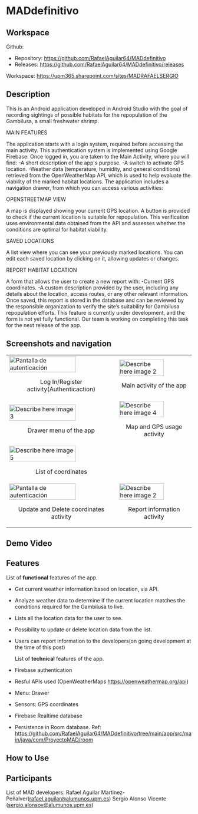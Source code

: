 # MADdefinitivo

## Workspace 
Github:  
- Repository: https://github.com/RafaelAguilar64/MADdefinitivo
- Releases: https://github.com/RafaelAguilar64/MADdefinitivo/releases  

Workspace: https://upm365.sharepoint.com/sites/MADRAFAELSERGIO  
  

## Description
This is an Android application developed in Android Studio with the goal of recording sightings of possible 
habitats for the repopulation of the Gambilusa, a small freshwater shrimp.

MAIN FEATURES

The application starts with a login system, required before accessing the main activity. This authentication system is implemented using Google Firebase.
Once logged in, you are taken to the Main Activity, where you will find:
    -A short description of the app's purpose.
    -A switch to activate GPS location.
    -Weather data (temperature, humidity, and general conditions) retrieved from the OpenWeatherMap API, 
     which is used to help evaluate the viability of the marked habitat locations.
The application includes a navigation drawer, from which you can access various activities:

OPENSTREETMAP VIEW

A map is displayed showing your current GPS location.
A button is provided to check if the current location is suitable for repopulation. This verification uses 
environmental data obtained from the API and assesses whether the conditions are optimal for habitat viability.

SAVED LOCATIONS

A list view where you can see your previously marked locations.
You can edit each saved location by clicking on it, allowing updates or changes.

REPORT HABITAT LOCATION

A form that allows the user to create a new report with:
    -Current GPS coordinates.
    -A custom description provided by the user, including any details about the location,
     access routes, or any other relevant information.
Once saved, this report is stored in the database and can be reviewed by the responsible 
organization to verify the site’s suitability for Gambilusa repopulation efforts.
This feature is currently under development, and the form is not yet fully functional. Our team is working on completing this task for the next release of the app.

## Screenshots and navigation
<table>
  <tr>
    <td>
      <img src="https://raw.githubusercontent.com/RafaelAguilar64/MADdefinitivo/main/images/authentication.PNG" width="80%" alt="Pantalla de autenticación"/>
      <p align="center">Log In/Register activity(Authenticaction)</p>
    </td>
    <td>
      <img src="https://raw.githubusercontent.com/RafaelAguilar64/MADdefinitivo/main/images/main.PNG" width="80%" alt="Describe here image 2"/>
      <p align="center">Main activity of the app</p>
    </td>
  </tr>
  <tr>
    <td>
      <img src="https://raw.githubusercontent.com/RafaelAguilar64/MADdefinitivo/main/images/drawermenu.PNG" width="80%" alt="Describe here image 3"/>
      <p align="center">Drawer menu of the app</p>
    </td>
    <td>
      <img src="https://raw.githubusercontent.com/RafaelAguilar64/MADdefinitivo/main/images/openstreetmaps.PNG" width="80%" alt="Describe here image 4"/>
      <p align="center">Map and GPS usage activity</p>
    </td>
  </tr>
  <tr>
    <td>
      <img src="https://raw.githubusercontent.com/RafaelAguilar64/MADdefinitivo/main/images/secondactivity.PNG" width="80%" alt="Describe here image 5"/>
      <p align="center">List of coordinates</p>
    </td>
    <td>
    </td>
  </tr>
  <tr>
    <td>
      <img src="https://raw.githubusercontent.com/RafaelAguilar64/MADdefinitivo/main/images/thirdactivity.PNG" width="80%" alt="Pantalla de autenticación"/>
      <p align="center">Update and Delete coordinates activity</p>
    </td>
    <td>
      <img src="https://raw.githubusercontent.com/RafaelAguilar64/MADdefinitivo/main/images/reportinfo.PNG" width="80%" alt="Describe here image 2"/>
      <p align="center">Report information activity</p>
    </td>
  </tr>
  
</table>

## Demo Video


## Features
List of **functional** features of the app.
- Get current weather information based on location, via API.
- Analyze weather data to determine if the current location matches the conditions required for the Gambilusa to live.
- Lists all the location data for the user to see.
- Possibility to update or delete location data from the list.
- Users can report information to the developers(on going development at the time of this post)

  List of **technical** features of the app.
- Firebase authentication
- Resful APIs used (OpenWeatherMaps https://openweathermap.org/api)
- Menu: Drawer
- Sensors: GPS coordinates
- Firebase Realtime database
- Persistence in Room database. Ref: https://github.com/RafaelAguilar64/MADdefinitivo/tree/main/app/src/main/java/com/ProyectoMAD/room

## How to Use

## Participants
List of MAD developers:
Rafael Aguilar Martinez-Peñalver(rafael.aguilar@alumunos.upm.es)
Sergio Alonso Vicente (sergio.alonsov@alumunos.upm.es)
